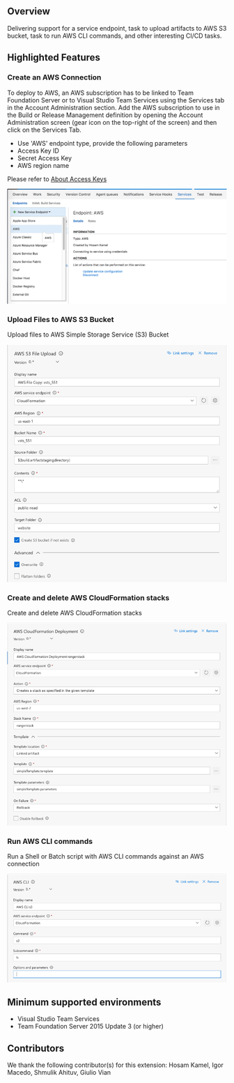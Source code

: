## Overview
Delivering support for a service endpoint, task to upload artifacts to AWS S3 bucket, task to run AWS CLI commands, and other interesting CI/CD tasks.

## Highlighted Features 
### Create an AWS Connection
To deploy to AWS, an AWS subscription has to be linked to Team Foundation Server or to Visual Studio Team Services using the Services tab in the Account Administration section. Add the AWS subscription to use in the Build or Release Management definition by opening the Account Administration screen (gear icon on the top-right of the screen) and then click on the Services Tab. 
- Use 'AWS' endpoint type, provide the following parameters 
- Access Key ID	
- Secret Access Key
- AWS region name

Please refer to [About Access Keys](https://aws.amazon.com/developers/access-keys/)

![aws endpoint](images/AWSEndpoint.png)

### Upload Files to AWS S3 Bucket

Upload files to AWS Simple Storage Service (S3) Bucket

![s3 upload](images/AWSFileUpload.png)

### Create and delete AWS CloudFormation stacks

Create and delete AWS CloudFormation stacks

![CloudFormation](images/AWSCloudFormation.png)

### Run AWS CLI commands

Run a Shell or Batch script with AWS CLI commands against an AWS connection

![CLI](images/awscli.png)

## Minimum supported environments
- Visual Studio Team Services
- Team Foundation Server 2015 Update 3 (or higher)

## Contributors
We thank the following contributor(s) for this extension: Hosam Kamel, Igor Macedo, Shmulik Ahituv, Giulio Vian